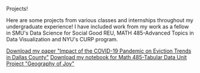Projects! 

Here are some projects from various classes and internships throughout my undergraduate experience!
I have included work from my work as a fellow in SMU's Data Science for Social Good REU, MATH 485-Advanced Topics in Data Visualization and NYU's CURP program. 

[Download my paper "Impact of the COVID-19 Pandemic on Eviction Trends in Dallas County"](https://github.com/katielark/eviction-project/blob/main/lark-evictions-sample.pdf)
[Download my notebook for Math 485-Tabular Data Unit Project "Geography of Joy"](https://github.com/katielark/data_viz/blob/main/project_1_final%20(1).ipynb)


